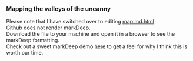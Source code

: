 ### Mapping the valleys of the uncanny

Please note that I have switched over to editing [map.md.html](https://github.com/danielmkarlsson/mapping-the-valleys-of-the-uncanny/blob/master/map_all.md.html)  
Github does not render markDeep.  
Download the file to your machine and open it in a browser to see the markDeep formatting.  
Check out a sweet markDeep demo [here](https://casual-effects.com/markdeep/features.md.html) to get a feel for why I think this is worth our time.
